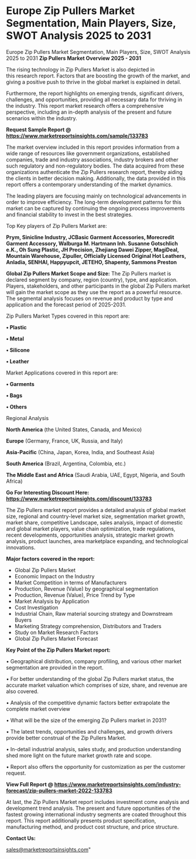 # Europe Zip Pullers Market Segmentation, Main Players, Size, SWOT Analysis 2025 to 2031
Europe Zip Pullers Market Segmentation, Main Players, Size, SWOT Analysis 2025 to 2031
<Strong> Zip Pullers Market Overview 2025 - 2031</strong>

The rising technology in Zip Pullers Market is also depicted in this research report. Factors that are boosting the growth of the market, and giving a positive push to thrive in the global market is explained in detail.

Furthermore, the report highlights on emerging trends, significant drivers, challenges, and opportunities, providing all necessary data for thriving in the industry. This report market research offers a comprehensive perspective, including an in-depth analysis of the present and future scenarios within the industry.

<strong>Request Sample Report @ <a href=https://www.marketreportsinsights.com/sample/133783>https://www.marketreportsinsights.com/sample/133783</a></strong>

The market overview included in this report provides information from a wide range of resources like government organizations, established companies, trade and industry associations, industry brokers and other such regulatory and non-regulatory bodies. The data acquired from these organizations authenticate the Zip Pullers research report, thereby aiding the clients in better decision making. Additionally, the data provided in this report offers a contemporary understanding of the market dynamics.

The leading players are focusing mainly on technological advancements in order to improve efficiency. The long-term development patterns for this market can be captured by continuing the ongoing process improvements and financial stability to invest in the best strategies.

Top Key players of Zip Pullers Market are:

<strong>Prym, Sinicline Industry, JCBasic Garment Accessories, Morecredit Garment Accessory, Walburga M. Hartmann Inh. Susanne Gotschlich e.K., Oh Sung Plastic, JH Precision, Zhejiang Dawei Zipper, MagiDeal, Mountain Warehouse, Zipuller, Officially Licensed Original Hot Leathers, Anladia, SENHAI, Happyupcit, JETEHO, Shapenty, Sammons Preston</strong>

<strong><b>Global Zip Pullers Market Scope and Size:</b></strong>
The Zip Pullers market is declared segment by company, region (country), type, and application. Players, stakeholders, and other participants in the global Zip Pullers market will gain the market scope as they use the report as a powerful resource. The segmental analysis focuses on revenue and product by type and application and the forecast period of 2025-2031.

Zip Pullers Market Types covered in this report are:

<strong>• Plastic

• Metal

• Silicone

• Leather</strong>

Market Applications covered in this report are:

<strong>• Garments

• Bags

• Others</strong> 

Regional Analysis

<strong>North America</strong> (the United States, Canada, and Mexico)

<strong>Europe</strong> (Germany, France, UK, Russia, and Italy)

<strong>Asia-Pacific</strong> (China, Japan, Korea, India, and Southeast Asia)

<strong>South America</strong> (Brazil, Argentina, Colombia, etc.)

<strong>The Middle East and Africa</strong> (Saudi Arabia, UAE, Egypt, Nigeria, and South Africa)

<strong>Go For Interesting Discount Here: <a href=https://www.marketreportsinsights.com/discount/133783>https://www.marketreportsinsights.com/discount/133783</a></strong>

The Zip Pullers market report provides a detailed analysis of global market size, regional and country-level market size, segmentation market growth, market share, competitive Landscape, sales analysis, impact of domestic and global market players, value chain optimization, trade regulations, recent developments, opportunities analysis, strategic market growth analysis, product launches, area marketplace expanding, and technological innovations.

<strong><b>Major factors covered in the report:</b></strong>
<ul>
  <li>Global Zip Pullers Market </li>
  <li>Economic Impact on the Industry</li>
  <li>Market Competition in terms of Manufacturers</li>
  <li>Production, Revenue (Value) by geographical segmentation</li>
  <li>Production, Revenue (Value), Price Trend by Type</li>
  <li>Market Analysis by Application</li>
  <li>Cost Investigation</li>
  <li>Industrial Chain, Raw material sourcing strategy and Downstream Buyers</li>
  <li>Marketing Strategy comprehension, Distributors and Traders</li>
  <li>Study on Market Research Factors</li>
  <li>Global Zip Pullers Market Forecast</li>
</ul>

<strong><b>Key Point of the Zip Pullers Market report:</b></strong>

• Geographical distribution, company profiling, and various other market segmentation are provided in the report.

• For better understanding of the global Zip Pullers market status, the accurate market valuation which comprises of size, share, and revenue are also covered.

• Analysis of the competitive dynamic factors better extrapolate the complete market overview

• What will be the size of the emerging Zip Pullers market in 2031?

• The latest trends, opportunities and challenges, and growth drivers provide better construal of the Zip Pullers Market.

• In-detail industrial analysis, sales study, and production understanding shed more light on the future market growth rate and scope.

• Report also offers the opportunity for customization as per the customer request.

<strong><b>View Full Report @ <a href=https://www.marketreportsinsights.com/industry-forecast/zip-pullers-market-2022-133783>https://www.marketreportsinsights.com/industry-forecast/zip-pullers-market-2022-133783</a></b></strong>


At last, the Zip Pullers Market report includes investment come analysis and development trend analysis. The present and future opportunities of the fastest growing international industry segments are coated throughout this report. This report additionally presents product specification, manufacturing method, and product cost structure, and price structure.

<strong>Contact Us:</strong>

sales@marketreportsinsights.com"
